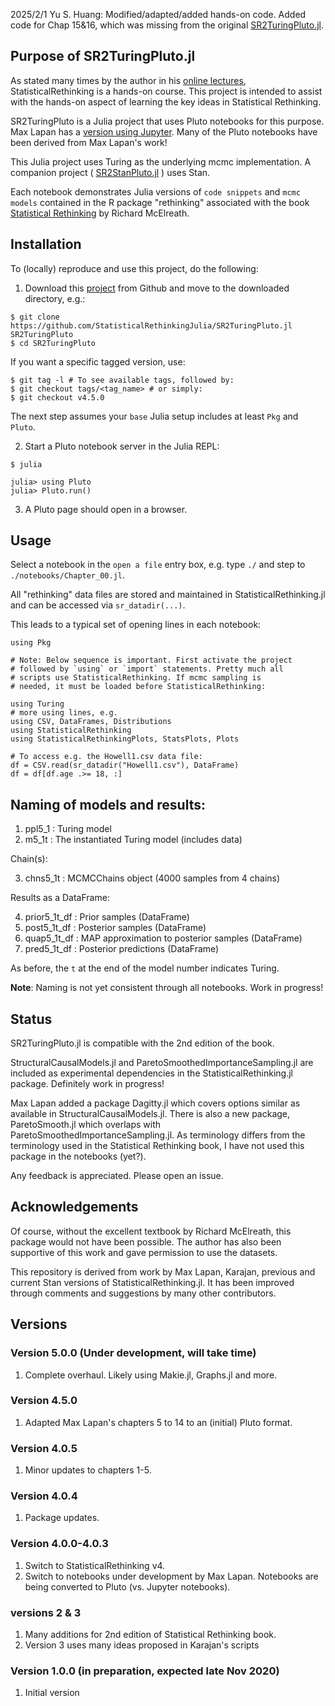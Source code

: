 2025/2/1 Yu S. Huang: Modified/adapted/added hands-on code. Added code for Chap 15&16, which was missing from the original [SR2TuringPluto.jl](https://github.com/StatisticalRethinkingJulia/SR2TuringPluto.jl).

## Purpose of SR2TuringPluto.jl


As stated many times by the author in his [online lectures](https://www.youtube.com/playlist?list=PLDcUM9US4XdMROZ57-OIRtIK0aOynbgZN), StatisticalRethinking is a hands-on course. This project is intended to assist with the hands-on aspect of learning the key ideas in Statistical Rethinking. 

SR2TuringPluto is a Julia project that uses Pluto notebooks for this purpose. Max Lapan has a [version using Jupyter](https://github.com/Shmuma/rethinking-2ed-julia). Many of the Pluto notebooks have been derived from Max Lapan's work!

This Julia project uses Turing as the underlying mcmc implementation.  A companion project ( [SR2StanPluto.jl](https://github.com/StatisticalRethinkingJulia/SR2StanPluto.jl) ) uses Stan.

Each notebook demonstrates Julia versions of `code snippets` and `mcmc models` contained in the R package "rethinking" associated with the book [Statistical Rethinking](https://xcelab.net/rm/statistical-rethinking/) by Richard McElreath. 

## Installation

To (locally) reproduce and use this project, do the following:

1. Download this [project](https://github.com/StatisticalRethinkingJulia/SR2TuringPluto.jl) from Github and move to the downloaded directory, e.g.:

```
$ git clone https://github.com/StatisticalRethinkingJulia/SR2TuringPluto.jl SR2TuringPluto
$ cd SR2TuringPluto
```

If you want a specific tagged version, use:

```
$ git tag -l # To see available tags, followed by:
$ git checkout tags/<tag_name> # or simply:
$ git checkout v4.5.0
```

The next step assumes your `base` Julia setup includes at least `Pkg` and `Pluto`.

2. Start a Pluto notebook server in the Julia REPL:
```
$ julia

julia> using Pluto
julia> Pluto.run()
```

3. A Pluto page should open in a browser.

## Usage

Select a notebook in the `open a file` entry box, e.g. type `./` and step to `./notebooks/Chapter_00.jl`.

All "rethinking" data files are stored and maintained in StatisticalRethinking.jl and can be accessed via `sr_datadir(...)`.

This leads to a typical set of opening lines in each notebook:
```
using Pkg

# Note: Below sequence is important. First activate the project
# followed by `using` or `import` statements. Pretty much all
# scripts use StatisticalRethinking. If mcmc sampling is
# needed, it must be loaded before StatisticalRethinking:

using Turing
# more using lines, e.g.
using CSV, DataFrames, Distributions
using StatisticalRethinking
using StatisticalRethinkingPlots, StatsPlots, Plots

# To access e.g. the Howell1.csv data file:
df = CSV.read(sr_datadir("Howell1.csv"), DataFrame)
df = df[df.age .>= 18, :]
```

## Naming of models and results:

1. ppl5_1            : Turing model
1. m5_1t             : The instantiated Turing model (includes data)

Chain(s):

3. chns5_1t          : MCMCChains object (4000 samples from 4 chains)

Results as a DataFrame:

4. prior5_1t_df      : Prior samples (DataFrame)
5. post5_1t_df       : Posterior samples (DataFrame)
6. quap5_1t_df       : MAP approximation to posterior samples (DataFrame)
7. pred5_1t_df       : Posterior predictions (DataFrame)

As before, the `t` at the end of the model number indicates Turing.

**Note**: Naming is not yet consistent through all notebooks. Work in progress!

## Status

SR2TuringPluto.jl is compatible with the 2nd edition of the book.

StructuralCausalModels.jl and ParetoSmoothedImportanceSampling.jl are included as experimental dependencies in the StatisticalRethinking.jl package. Definitely work in progress!

Max Lapan added a package Dagitty.jl which covers options similar as available in StructuralCausalModels.jl. There is also a new package, ParetoSmooth.jl which overlaps with ParetoSmoothedImportanceSampling.jl.
As terminology differs from the terminology used in the Statistical Rethinking book, I have not used this package in the notebooks (yet?).

Any feedback is appreciated. Please open an issue.

## Acknowledgements

Of course, without the excellent textbook by Richard McElreath, this package would not have been possible. The author has also been supportive of this work and gave permission to use the datasets.

This repository is derived from work by Max Lapan, Karajan, previous and current Stan versions of StatisticalRethinking.jl. It has been improved through comments and suggestions by many other contributors.

## Versions

### Version 5.0.0 (Under development, will take time)

1. Complete overhaul. Likely using Makie.jl, Graphs.jl and more.

### Version 4.5.0

1. Adapted Max Lapan's chapters 5 to 14 to an (initial) Pluto format.

### Version 4.0.5

1. Minor updates to chapters 1-5.

### Version 4.0.4

1. Package updates.

### Version 4.0.0-4.0.3

1. Switch to StatisticalRethinking v4.
2. Switch to notebooks under development by Max Lapan. Notebooks are being converted to Pluto (vs. Jupyter notebooks).

### versions 2 & 3

1. Many additions for 2nd edition of Statistical Rethinking book.
2. Version 3 uses many ideas proposed in Karajan's scripts

### Version 1.0.0 (in preparation, expected late Nov 2020)

1. Initial version

